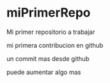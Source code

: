 # miPrimerRepo
Mi primer repositorio a trabajar

mi primera contribucion en github

un commit mas desde github

puede aumentar algo mas
